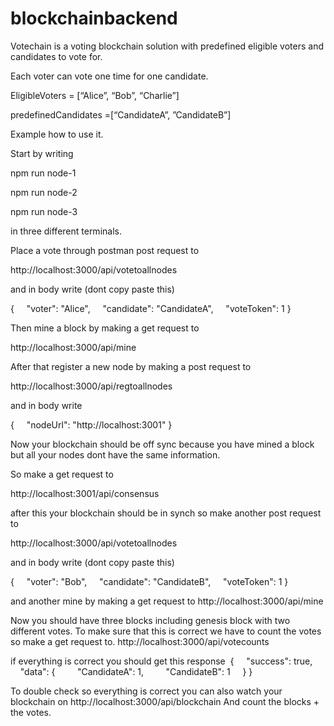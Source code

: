 # blockchainbackend

Votechain is a voting blockchain solution with predefined eligible voters and candidates to vote for.

Each voter can vote one time for one candidate.

EligibleVoters = [“Alice”, “Bob”, “Charlie”]

predefinedCandidates =[“CandidateA”, ”CandidateB”]



Example how to use it. 

Start by writing

npm run node-1

npm run node-2

npm run node-3

in three different terminals.



Place a vote through postman post request to 

http://localhost:3000/api/votetoallnodes

and in body write (dont copy paste this)

{
    "voter": "Alice",
    "candidate": "CandidateA",
    "voteToken": 1
}


Then mine a block by making a get request to 

http://localhost:3000/api/mine



After that register a new node by making a post request to 

http://localhost:3000/api/regtoallnodes

and in body write

{
    "nodeUrl": "http://localhost:3001"
}


Now your blockchain should be off sync because you have mined a block but all your nodes dont have the same information.

So make a get request to 

http://localhost:3001/api/consensus



after this your blockchain should be in synch so make another post request to 

http://localhost:3000/api/votetoallnodes

and in body write (dont copy paste this)

{
    "voter": "Bob",
    "candidate": "CandidateB",
    "voteToken": 1
}


and another mine by making a get request to
http://localhost:3000/api/mine

Now you should have three blocks including genesis block with two different votes. To make sure that this is correct we have to count the votes
so make a get request to.
http://localhost:3000/api/votecounts

if everything is correct you should get this response 
{
    "success": true,
    "data": {
        "CandidateA": 1,
        "CandidateB": 1
    }
} 

To double check so everything is correct you can also watch your blockchain on
http://localhost:3000/api/blockchain
And count the blocks + the votes. 
